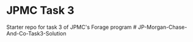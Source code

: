 # JPMC Task 3
Starter repo for task 3 of JPMC's Forage program
#   J P - M o r g a n - C h a s e - A n d - C o - T a s k 3 - S o l u t i o n  
 